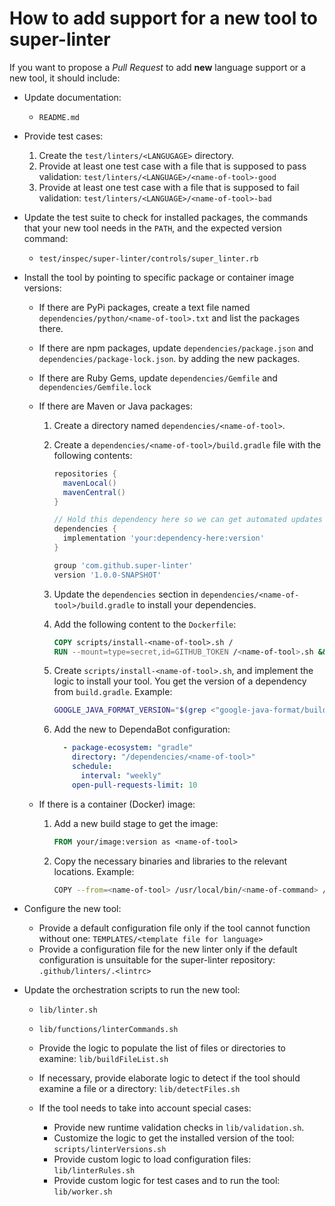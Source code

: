 # How to add support for a new tool to super-linter

If you want to propose a *Pull Request* to add **new** language support or a
new tool, it should include:

- Update documentation:
  - `README.md`
- Provide test cases:

  1. Create the `test/linters/<LANGUGAGE>` directory.
  2. Provide at least one test case with a file that is supposed to pass validation: `test/linters/<LANGUAGE>/<name-of-tool>-good`
  3. Provide at least one test case with a file that is supposed to fail validation: `test/linters/<LANGUAGE>/<name-of-tool>-bad`

- Update the test suite to check for installed packages, the commands that your new tool needs in the `PATH`, and the expected version command:

  - `test/inspec/super-linter/controls/super_linter.rb`

- Install the tool by pointing to specific package or container image versions:

  - If there are PyPi packages, create a text file named `dependencies/python/<name-of-tool>.txt`
    and list the packages there.
  - If there are npm packages, update `dependencies/package.json` and `dependencies/package-lock.json`.
    by adding the new packages.
  - If there are Ruby Gems, update `dependencies/Gemfile` and `dependencies/Gemfile.lock`
  - If there are Maven or Java packages:

    1. Create a directory named `dependencies/<name-of-tool>`.
    2. Create a `dependencies/<name-of-tool>/build.gradle` file with the following contents:

        ```gradle
        repositories {
          mavenLocal()
          mavenCentral()
        }

        // Hold this dependency here so we can get automated updates using DependaBot
        dependencies {
          implementation 'your:dependency-here:version'
        }

        group 'com.github.super-linter'
        version '1.0.0-SNAPSHOT'
        ```

    3. Update the `dependencies` section in `dependencies/<name-of-tool>/build.gradle` to
      install your dependencies.
    4. Add the following content to the `Dockerfile`:

        ```dockerfile
        COPY scripts/install-<name-of-tool>.sh /
        RUN --mount=type=secret,id=GITHUB_TOKEN /<name-of-tool>.sh && rm -rf /<name-of-tool>.sh
        ```

    5. Create `scripts/install-<name-of-tool>.sh`, and implement the logic to install your tool.
      You get the version of a dependency from `build.gradle`. Example:

        ```sh
        GOOGLE_JAVA_FORMAT_VERSION="$(grep <"google-java-format/build.gradle" "google-java-format" | awk -F ':' '{print $3}' | tr -d "'")"
        ```

    6. Add the new to DependaBot configuration:

        ```yaml
          - package-ecosystem: "gradle"
            directory: "/dependencies/<name-of-tool>"
            schedule:
              interval: "weekly"
            open-pull-requests-limit: 10
        ```

  - If there is a container (Docker) image:

    1. Add a new build stage to get the image:

        ```dockerfile
        FROM your/image:version as <name-of-tool>
        ```

    1. Copy the necessary binaries and libraries to the relevant locations. Example:

        ```sh
        COPY --from=<name-of-tool> /usr/local/bin/<name-of-command> /usr/bin/
        ```

- Configure the new tool:

  - Provide a default configuration file only if the tool cannot function without one: `TEMPLATES/<template file for language>`
  - Provide a configuration file for the new linter only if the default configuration is unsuitable for the super-linter repository: `.github/linters/.<lintrc>`

- Update the orchestration scripts to run the new tool:

  - `lib/linter.sh`
  - `lib/functions/linterCommands.sh`
  - Provide the logic to populate the list of files or directories to examine: `lib/buildFileList.sh`
  - If necessary, provide elaborate logic to detect if the tool should examine a file or a directory: `lib/detectFiles.sh`
  - If the tool needs to take into account special cases:

    - Provide new runtime validation checks in `lib/validation.sh`.
    - Customize the logic to get the installed version of the tool: `scripts/linterVersions.sh`
    - Provide custom logic to load configuration files: `lib/linterRules.sh`
    - Provide custom logic for test cases and to run the tool: `lib/worker.sh`
